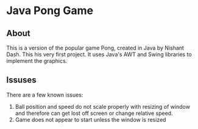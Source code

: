 # Java Pong Game

## About

This is a version of the popular game Pong, created in Java by Nishant Dash. This his very first project. It uses Java's AWT and Swing libraries to implement the graphics.

## Issuses

There are a few known issues:

1. Ball position and speed do not scale properly with resizing of window and therefore can get lost off screen or change relative speed.
2. Game does not appear to start unless the window is resized
